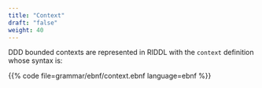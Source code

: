 ```yaml
---
title: "Context"
draft: "false"
weight: 40
---
```


DDD bounded contexts are represented in RIDDL with the `context` definition
whose syntax is:

{{% code file=grammar/ebnf/context.ebnf language=ebnf %}}

